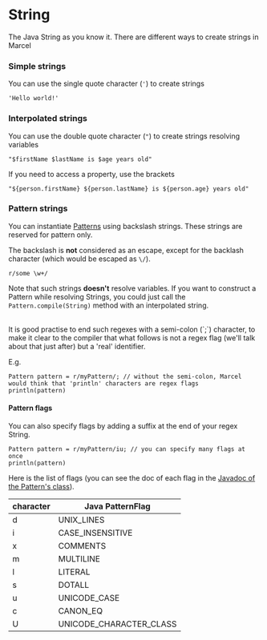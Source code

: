 # String

The Java String as you know it.  There are different ways to create strings in Marcel

### Simple strings
You can use the single quote character (`'`) to create strings
```marcel
'Hello world!'
```


### Interpolated strings

You can use the double quote character (`"`) to create strings resolving variables

```marcel
"$firstName $lastName is $age years old"
```

If you need to access a property, use the brackets


```marcel
"${person.firstName} ${person.lastName} is ${person.age} years old"
```


### Pattern strings

You can instantiate [Patterns](https://docs.oracle.com/javase/8/docs/api/java/util/regex/Pattern.html) using backslash strings.
These strings are reserved for pattern only.


The backslash is **not** considered as an escape, except for the backlash character
(which would be escaped as `\/`).

```marcel
r/some \w+/
```

Note that such strings **doesn't** resolve variables. If you want to construct a Pattern while resolving Strings, you could
just call the `Pattern.compile(String)` method with an interpolated string.

<br/>
It is good practise to end such regexes with a semi-colon (`;`) character, to make it clear to the compiler that what follows
is not a regex flag (we'll talk about that just after) but a 'real' identifier.

E.g.

```marcel
Pattern pattern = r/myPattern/; // without the semi-colon, Marcel would think that 'println' characters are regex flags
println(pattern)
```


#### Pattern flags

You can also specify flags by adding a suffix at the end of your regex String.


```marcel
Pattern pattern = r/myPattern/iu; // you can specify many flags at once
println(pattern)
```

Here is the list of flags (you can see the doc of each flag in the [Javadoc of the Pattern's class](https://docs.oracle.com/javase/8/docs/api/java/util/regex/Pattern.html#UNIX_LINES)).


| character | Java PatternFlag        |
|-----------|-------------------------|
| d         | UNIX_LINES              |
| i         | CASE_INSENSITIVE        |
| x         | COMMENTS                |
| m         | MULTILINE               |
| l         | LITERAL                 |
| s         | DOTALL                  |
| u         | UNICODE_CASE            |
| c         | CANON_EQ                |
| U         | UNICODE_CHARACTER_CLASS |
